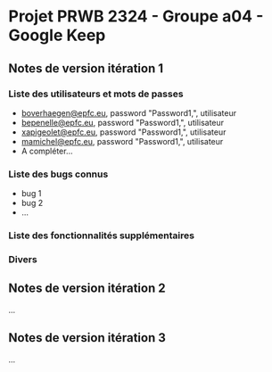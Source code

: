 # Projet PRWB 2324 - Groupe a04 - Google Keep

## Notes de version itération 1 

### Liste des utilisateurs et mots de passes

  * boverhaegen@epfc.eu, password "Password1,", utilisateur
  * bepenelle@epfc.eu, password "Password1,", utilisateur
  * xapigeolet@epfc.eu, password "Password1,", utilisateur
  * mamichel@epfc.eu, password "Password1,", utilisateur
  * A compléter...

### Liste des bugs connus

  * bug 1
  * bug 2
  * ...

### Liste des fonctionnalités supplémentaires

### Divers

## Notes de version itération 2

...

## Notes de version itération 3 

...